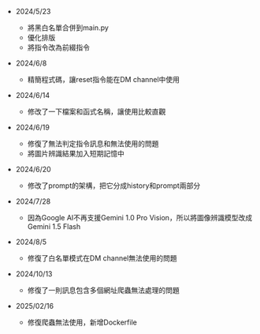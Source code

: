 - 2024/5/23
    - 將黑白名單合併到main.py
    - 優化排版
    - 將指令改為前綴指令

- 2024/6/8
    - 精簡程式碼，讓reset指令能在DM channel中使用

- 2024/6/14
    - 修改了一下檔案和函式名稱，讓使用比較直觀

- 2024/6/19
    - 修復了無法判定指令訊息和無法使用的問題
    - 將圖片辨識結果加入短期記憶中

- 2024/6/20
    - 修改了prompt的架構，把它分成history和prompt兩部分

- 2024/7/28
    - 因為Google AI不再支援Gemini 1.0 Pro Vision，所以將圖像辨識模型改成Gemini 1.5 Flash

- 2024/8/5
    - 修復了白名單模式在DM channel無法使用的問題

- 2024/10/13
    - 修復了一則訊息包含多個網址爬蟲無法處理的問題

- 2025/02/16
    - 修復爬蟲無法使用，新增Dockerfile